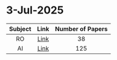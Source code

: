 # 3-Jul-2025

| Subject | Link | Number of Papers |
|:-----:|:----:|:----------------:|
| RO | [Link](https://github.com/KJaebye/EmbodiedAI-Robotics-arXiv-Daily-Reporter/tree/main/3-Jul-2025/RO) | 38 |
| AI | [Link](https://github.com/KJaebye/EmbodiedAI-Robotics-arXiv-Daily-Reporter/tree/main/3-Jul-2025/AI) | 125 |

